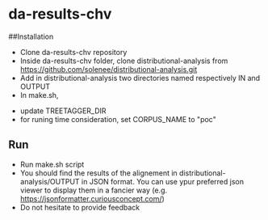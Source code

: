 # da-results-chv

##Installation
- Clone da-results-chv repository
- Inside da-results-chv folder, clone distributional-analysis from https://github.com/solenee/distributional-analysis.git
- Add in distributional-analysis two directories named respectively IN and OUTPUT
- In make.sh,
* update TREETAGGER_DIR
* for runing time consideration, set CORPUS_NAME to "poc"

## Run
- Run make.sh script
- You should find the results of the alignement in distributional-analysis/OUTPUT in JSON format. You can use ypur preferred json viewer to display them in a fancier way (e.g. https://jsonformatter.curiousconcept.com/)
- Do not hesitate to provide feedback
